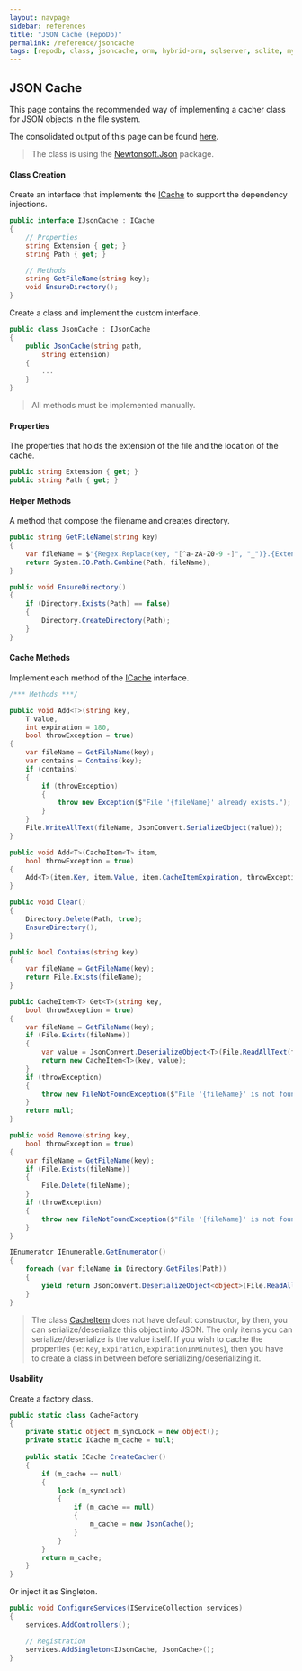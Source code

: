 ```yaml
---
layout: navpage
sidebar: references
title: "JSON Cache (RepoDb)"
permalink: /reference/jsoncache
tags: [repodb, class, jsoncache, orm, hybrid-orm, sqlserver, sqlite, mysql, postgresql]
---
```


## JSON Cache

This page contains the recommended way of implementing a cacher class for JSON objects in the file system.

The consolidated output of this page can be found [here](/reference/output/jsoncache).

> The class is using the [Newtonsoft.Json](https://www.nuget.org/packages/Newtonsoft.Json) package.

#### Class Creation

Create an interface that implements the [ICache](/interface/icache) to support the dependency injections.

```csharp
public interface IJsonCache : ICache
{
    // Properties
    string Extension { get; }
    string Path { get; }

    // Methods
    string GetFileName(string key);
    void EnsureDirectory();
}
```

Create a class and implement the custom interface.

```csharp
public class JsonCache : IJsonCache
{
    public JsonCache(string path,
        string extension)
    {
        ...
    }
}
```

> All methods must be implemented manually.

#### Properties

The properties that holds the extension of the file and the location of the cache.

```csharp
public string Extension { get; }
public string Path { get; }
```

#### Helper Methods

A method that compose the filename and creates directory.

```csharp
public string GetFileName(string key)
{
    var fileName = $"{Regex.Replace(key, "[^a-zA-Z0-9 -]", "_")}.{Extension}";
    return System.IO.Path.Combine(Path, fileName);
}

public void EnsureDirectory()
{
    if (Directory.Exists(Path) == false)
    {
        Directory.CreateDirectory(Path);
    }
}
```

#### Cache Methods

Implement each method of the [ICache](/interface/icache) interface.

```csharp
/*** Methods ***/

public void Add<T>(string key,
    T value,
    int expiration = 180,
    bool throwException = true)
{
    var fileName = GetFileName(key);
    var contains = Contains(key);
    if (contains)
    {
        if (throwException)
        {
            throw new Exception($"File '{fileName}' already exists.");
        }
    }
    File.WriteAllText(fileName, JsonConvert.SerializeObject(value));
}

public void Add<T>(CacheItem<T> item,
    bool throwException = true)
{
    Add<T>(item.Key, item.Value, item.CacheItemExpiration, throwException);
}

public void Clear()
{
    Directory.Delete(Path, true);
    EnsureDirectory();
}

public bool Contains(string key)
{
    var fileName = GetFileName(key);
    return File.Exists(fileName);
}

public CacheItem<T> Get<T>(string key,
    bool throwException = true)
{
    var fileName = GetFileName(key);
    if (File.Exists(fileName))
    {
        var value = JsonConvert.DeserializeObject<T>(File.ReadAllText(fileName));
        return new CacheItem<T>(key, value);
    }
    if (throwException)
    {
        throw new FileNotFoundException($"File '{fileName}' is not found.");
    }
    return null;
}

public void Remove(string key,
    bool throwException = true)
{
    var fileName = GetFileName(key);
    if (File.Exists(fileName))
    {
        File.Delete(fileName);
    }
    if (throwException)
    {
        throw new FileNotFoundException($"File '{fileName}' is not found.");
    }
}

IEnumerator IEnumerable.GetEnumerator()
{
    foreach (var fileName in Directory.GetFiles(Path))
    {
        yield return JsonConvert.DeserializeObject<object>(File.ReadAllText(fileName));
    }
}
```

> The class [CacheItem](/class/cacheitem) does not have default constructor, by then, you can serialize/deserialize this object into JSON. The only items you can serialize/deserialize is the value itself. If you wish to cache the properties (ie: `Key`, `Expiration`, `ExpirationInMinutes`), then you have to create a class in between before serializing/deserializing it.

#### Usability

Create a factory class.

```csharp
public static class CacheFactory
{
    private static object m_syncLock = new object();
    private static ICache m_cache = null;
    
    public static ICache CreateCacher()
    {
        if (m_cache == null)
        {
            lock (m_syncLock)
            {
                if (m_cache == null)
                {
                    m_cache = new JsonCache();
                }
            }
        }
        return m_cache;
    }
}
```

Or inject it as Singleton.

```csharp
public void ConfigureServices(IServiceCollection services)
{
    services.AddControllers();

    // Registration
    services.AddSingleton<IJsonCache, JsonCache>();
}
```